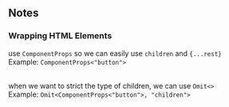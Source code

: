 ## Notes

### Wrapping HTML Elements

use `ComponentProps` so we can easily use `children` and `{...rest}`<br>
Example: `ComponentProps<"button">`<br><br>

when we want to strict the type of children, we can use `Omit<>`<br>
Example: `Omit<ComponentProps<"button">, "children">`